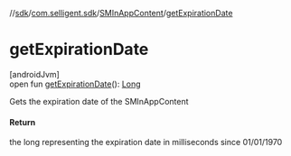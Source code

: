 //[sdk](../../../index.md)/[com.selligent.sdk](../index.md)/[SMInAppContent](index.md)/[getExpirationDate](get-expiration-date.md)

# getExpirationDate

[androidJvm]\
open fun [getExpirationDate](get-expiration-date.md)(): [Long](https://kotlinlang.org/api/latest/jvm/stdlib/kotlin/-long/index.html)

Gets the expiration date of the SMInAppContent

#### Return

the long representing the expiration date in milliseconds since 01/01/1970
